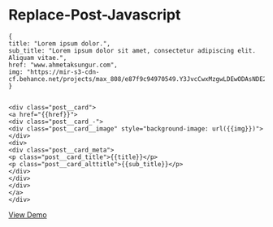 # Replace-Post-Javascript
        
    {
    title: "Lorem ipsum dolor.",
    sub_title: "Lorem ipsum dolor sit amet, consectetur adipiscing elit. Aliquam vitae.",
    href: "www.ahmetaksungur.com",
    img: "https://mir-s3-cdn-cf.behance.net/projects/max_808/e87f9c94970549.Y3JvcCwxMzgwLDEwODAsNDE2LDA.jpg"
    } 
     
      
    <div class="post__card">
    <a href="{{href}}">
    <div class="post__card_-">
    <div class="post__card__image" style="background-image: url({{img}})">
    </div>
    <div>
    <div class="post__card_meta">
    <p class="post__card_title">{{title}}</p>
    <p class="post__card_alttitle">{{sub_title}}</p>
    </div>
    </div>
    </div>
    </a>
    </div>
  
  [View Demo](https://codepen.io/ahmetaksungur/pen/WNQEebV)
